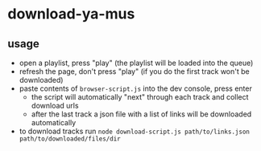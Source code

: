 # download-ya-mus
## usage
- open a playlist, press "play" (the playlist will be loaded into the queue)
- refresh the page, don't press "play" (if you do the first track won't be downloaded)
- paste contents of `browser-script.js` into the dev console, press enter
  - the script will automatically "next" through each track and collect download urls
  - after the last track a json file with a list of links will be downloaded automatically
- to download tracks run `node download-script.js path/to/links.json path/to/downloaded/files/dir`
